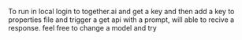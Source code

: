 To run in local login to together.ai and get a key and then add a key to properties file and trigger a get api with a prompt, will able to recive a response.
feel free to change a model and try
